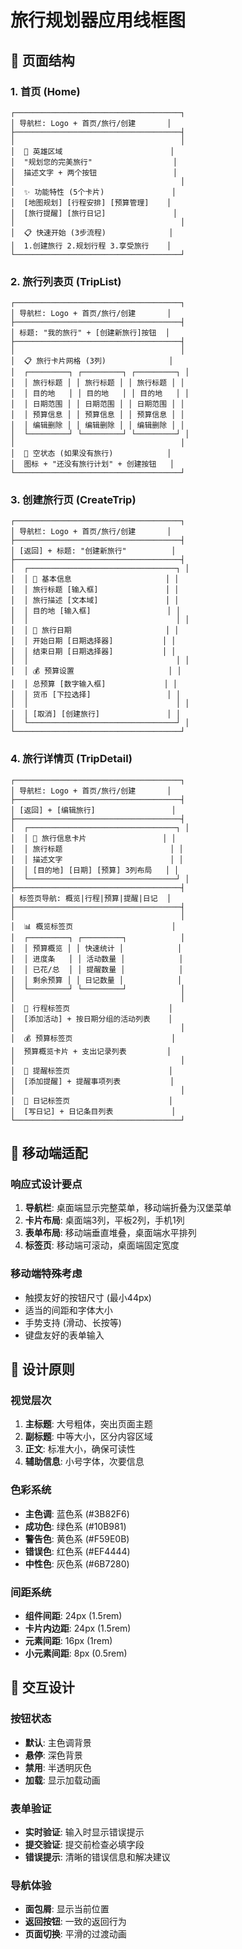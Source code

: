 # 旅行规划器应用线框图

## 📱 页面结构

### 1. 首页 (Home)
```
┌─────────────────────────────────────┐
│ 导航栏: Logo + 首页/旅行/创建       │
├─────────────────────────────────────┤
│                                     │
│  🎯 英雄区域                        │
│  "规划您的完美旅行"                  │
│  描述文字 + 两个按钮                 │
│                                     │
│  ✨ 功能特性 (5个卡片)               │
│  [地图规划] [行程安排] [预算管理]    │
│  [旅行提醒] [旅行日记]               │
│                                     │
│  📋 快速开始 (3步流程)              │
│  1.创建旅行 2.规划行程 3.享受旅行    │
└─────────────────────────────────────┘
```

### 2. 旅行列表页 (TripList)
```
┌─────────────────────────────────────┐
│ 导航栏: Logo + 首页/旅行/创建       │
├─────────────────────────────────────┤
│ 标题: "我的旅行" + [创建新旅行]按钮  │
├─────────────────────────────────────┤
│                                     │
│  📋 旅行卡片网格 (3列)              │
│  ┌─────────┐ ┌─────────┐ ┌─────────┐ │
│  │ 旅行标题 │ │ 旅行标题 │ │ 旅行标题 │ │
│  │ 目的地   │ │ 目的地   │ │ 目的地   │ │
│  │ 日期范围 │ │ 日期范围 │ │ 日期范围 │ │
│  │ 预算信息 │ │ 预算信息 │ │ 预算信息 │ │
│  │ 编辑删除 │ │ 编辑删除 │ │ 编辑删除 │ │
│  └─────────┘ └─────────┘ └─────────┘ │
│                                     │
│  🚫 空状态 (如果没有旅行)            │
│  图标 + "还没有旅行计划" + 创建按钮   │
└─────────────────────────────────────┘
```

### 3. 创建旅行页 (CreateTrip)
```
┌─────────────────────────────────────┐
│ 导航栏: Logo + 首页/旅行/创建       │
├─────────────────────────────────────┤
│ [返回] + 标题: "创建新旅行"          │
├─────────────────────────────────────┤
│  ┌─────────────────────────────────┐ │
│  │ 📝 基本信息                     │ │
│  │ 旅行标题 [输入框]               │ │
│  │ 旅行描述 [文本域]               │ │
│  │ 目的地 [输入框]                 │ │
│  │                                 │ │
│  │ 📅 旅行日期                     │ │
│  │ 开始日期 [日期选择器]           │ │
│  │ 结束日期 [日期选择器]           │ │
│  │                                 │ │
│  │ 💰 预算设置                     │ │
│  │ 总预算 [数字输入框]             │ │
│  │ 货币 [下拉选择]                 │ │
│  │                                 │ │
│  │ [取消] [创建旅行]               │ │
│  └─────────────────────────────────┘ │
└─────────────────────────────────────┘
```

### 4. 旅行详情页 (TripDetail)
```
┌─────────────────────────────────────┐
│ 导航栏: Logo + 首页/旅行/创建       │
├─────────────────────────────────────┤
│ [返回] + [编辑旅行]                 │
├─────────────────────────────────────┤
│  ┌─────────────────────────────────┐ │
│  │ 🎯 旅行信息卡片                 │ │
│  │ 旅行标题                        │ │
│  │ 描述文字                        │ │
│  │ [目的地] [日期] [预算] 3列布局   │ │
│  └─────────────────────────────────┘ │
├─────────────────────────────────────┤
│ 标签页导航: 概览|行程|预算|提醒|日记  │
├─────────────────────────────────────┤
│                                     │
│  📊 概览标签页                      │
│  ┌─────────┐ ┌─────────┐            │
│  │ 预算概览 │ │ 快速统计 │            │
│  │ 进度条   │ │ 活动数量 │            │
│  │ 已花/总  │ │ 提醒数量 │            │
│  │ 剩余预算 │ │ 日记数量 │            │
│  └─────────┘ └─────────┘            │
│                                     │
│  📅 行程标签页                      │
│  [添加活动] + 按日期分组的活动列表    │
│                                     │
│  💰 预算标签页                      │
│  预算概览卡片 + 支出记录列表         │
│                                     │
│  🔔 提醒标签页                      │
│  [添加提醒] + 提醒事项列表           │
│                                     │
│  📖 日记标签页                      │
│  [写日记] + 日记条目列表             │
└─────────────────────────────────────┘
```

## 📱 移动端适配

### 响应式设计要点
1. **导航栏**: 桌面端显示完整菜单，移动端折叠为汉堡菜单
2. **卡片布局**: 桌面端3列，平板2列，手机1列
3. **表单布局**: 移动端垂直堆叠，桌面端水平排列
4. **标签页**: 移动端可滚动，桌面端固定宽度

### 移动端特殊考虑
- 触摸友好的按钮尺寸 (最小44px)
- 适当的间距和字体大小
- 手势支持 (滑动、长按等)
- 键盘友好的表单输入

## 🎨 设计原则

### 视觉层次
1. **主标题**: 大号粗体，突出页面主题
2. **副标题**: 中等大小，区分内容区域
3. **正文**: 标准大小，确保可读性
4. **辅助信息**: 小号字体，次要信息

### 色彩系统
- **主色调**: 蓝色系 (#3B82F6)
- **成功色**: 绿色系 (#10B981)
- **警告色**: 黄色系 (#F59E0B)
- **错误色**: 红色系 (#EF4444)
- **中性色**: 灰色系 (#6B7280)

### 间距系统
- **组件间距**: 24px (1.5rem)
- **卡片内边距**: 24px (1.5rem)
- **元素间距**: 16px (1rem)
- **小元素间距**: 8px (0.5rem)

## 🔧 交互设计

### 按钮状态
- **默认**: 主色调背景
- **悬停**: 深色背景
- **禁用**: 半透明灰色
- **加载**: 显示加载动画

### 表单验证
- **实时验证**: 输入时显示错误提示
- **提交验证**: 提交前检查必填字段
- **错误提示**: 清晰的错误信息和解决建议

### 导航体验
- **面包屑**: 显示当前位置
- **返回按钮**: 一致的返回行为
- **页面切换**: 平滑的过渡动画
